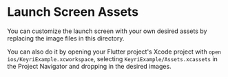 # Launch Screen Assets

You can customize the launch screen with your own desired assets by replacing the image files in this directory.

You can also do it by opening your Flutter project's Xcode project with `open ios/KeyriExample.xcworkspace`, selecting `KeyriExample/Assets.xcassets` in the Project Navigator and dropping in the desired images.